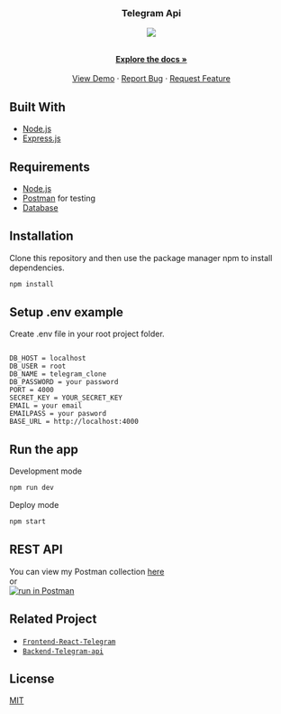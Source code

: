 <br />
<p align="center">

  <h3 align="center">Telegram Api</h3>
  <p align="center">
  <image align="center" src='./screenshoot/LOGO TELEGRAM.png'/>
  </p>

  <p align="center">
    <br />
    <a href="https://github.com/Nisanisa7/React-Telegram"><strong>Explore the docs »</strong></a>
    <br />
    <br />
    <a href="https://telegramku.vercel.app//">View Demo</a>
    ·
    <a href="https://github.com/Nisanisa7/Telegram-Api/issues">Report Bug</a>
    ·
    <a href="https://github.com/Nisanisa7/Telegram-Api/issues">Request Feature</a>
  </p>
</p>

## Built With
* [Node.js](https://nodejs.org/en/)
* [Express.js](https://expressjs.com/)

## Requirements
* [Node.js](https://nodejs.org/en/)
* [Postman](https://www.getpostman.com/) for testing
* [Database](database-example.sql)

## Installation

Clone this repository and then use the package manager npm to install dependencies.


```bash
npm install
```

## Setup .env example

Create .env file in your root project folder.

```env

DB_HOST = localhost
DB_USER = root
DB_NAME = telegram_clone
DB_PASSWORD = your password
PORT = 4000
SECRET_KEY = YOUR_SECRET_KEY
EMAIL = your email
EMAILPASS = your pasword
BASE_URL = http://localhost:4000

```

## Run the app

Development mode

```bash
npm run dev
```

Deploy mode

```bash
npm start
```

## REST API

You can view my Postman collection [here](https://www.getpostman.com/collections/65e37e55e8c3d1a69d55) </br>
or </br>
[![run in Postman](https://run.pstmn.io/button.svg)](https://app.getpostman.com/run-collection/65e37e55e8c3d1a69d55)

## Related Project
* [`Frontend-React-Telegram`](https://github.com/Nisanisa7/React-Telegram)
* [`Backend-Telegram-api`](https://github.com/Nisanisa7/Telegram-Api)

## License
[MIT](https://choosealicense.com/licenses/mit/)
